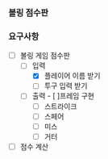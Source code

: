 ### 볼링 점수판

### 요구사항

- [ ] 볼링 게임 점수판
    - [ ] 입력
        - [x] 플레이어 이름 받기
        - [ ] 투구 입력 받기
    - [ ] 출력 - [ ]프레임 구현
        - [ ] 스트라이크
        - [ ] 스페어
        - [ ] 미스
        - [ ] 거터
- [ ] 점수 계산